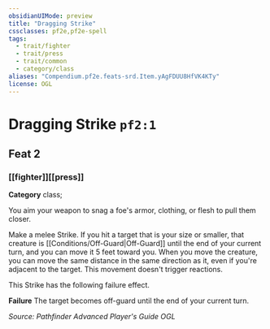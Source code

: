 ```yaml
---
obsidianUIMode: preview
title: "Dragging Strike"
cssclasses: pf2e,pf2e-spell
tags:
  - trait/fighter
  - trait/press
  - trait/common
  - category/class
aliases: "Compendium.pf2e.feats-srd.Item.yAgFDUU8HfVK4KTy"
license: OGL
---
```

# Dragging Strike `pf2:1`
## Feat 2
### [[fighter]][[press]]

**Category** class; 




You aim your weapon to snag a foe's armor, clothing, or flesh to pull them closer.

Make a melee Strike. If you hit a target that is your size or smaller, that creature is [[Conditions/Off-Guard|Off-Guard]] until the end of your current turn, and you can move it 5 feet toward you. When you move the creature, you can move the same distance in the same direction as it, even if you're adjacent to the target. This movement doesn't trigger reactions.

This Strike has the following failure effect.

**Failure** The target becomes off-guard until the end of your current turn.

*Source: Pathfinder Advanced Player's Guide*
*OGL*